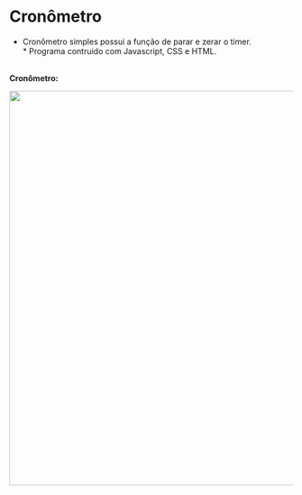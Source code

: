# Cronômetro
* Cronômetro simples possui a função de parar e zerar o timer. <br/> * Programa contruido com Javascript, CSS e HTML. 
<br/><br/>
<p><b>Cronômetro:<b/><p/>
<img src="https://user-images.githubusercontent.com/89361754/157033806-0b03c4f8-2279-4d0c-bee7-056e620e964c.JPG" style="float:right;width:700px">
